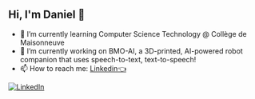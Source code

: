 ## Hi, I'm Daniel 👋

- 🌱 I’m currently learning Computer Science Technology @ Collège de Maisonneuve
- 🔭 I’m currently working on BMO-AI, a 3D-printed, AI-powered robot companion that uses speech-to-text, text-to-speech!
- 📫 How to reach me: [Linkedin👈](https://www.linkedin.com/in/daniel-to-)
<div>
  <a href="https://www.linkedin.com/in/daniel-to-">
    <img alt="LinkedIn" src="https://img.shields.io/badge/LinkedIn-0077B5?style=for-the-badge&logo=linkedin&logoColor=white">
  </a>
</div>
